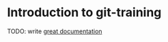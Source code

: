 # Introduction to git-training

TODO: write [great documentation](http://jacobian.org/writing/great-documentation/what-to-write/)
